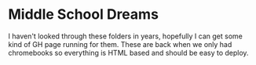 # Middle School Dreams
I haven't looked through these folders in years, hopefully I can get some kind of GH page running for them. These are back when we only had chromebooks so everything is HTML based and should be easy to deploy.
